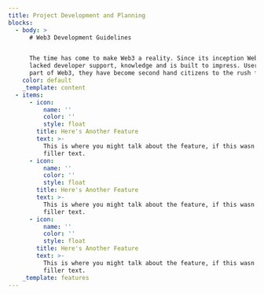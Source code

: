 ```yaml
---
title: Project Development and Planning
blocks:
  - body: >
      # Web3 Development Guidelines


      The time has come to make Web3 a reality. Since its inception Web3 has
      lacked developer support, knowledge and is built to impress. Users are not
      part of Web3, they have become second hand citizens to the rush for money.
    color: default
    _template: content
  - items:
      - icon:
          name: ''
          color: ''
          style: float
        title: Here's Another Feature
        text: >-
          This is where you might talk about the feature, if this wasn't just
          filler text.
      - icon:
          name: ''
          color: ''
          style: float
        title: Here's Another Feature
        text: >-
          This is where you might talk about the feature, if this wasn't just
          filler text.
      - icon:
          name: ''
          color: ''
          style: float
        title: Here's Another Feature
        text: >-
          This is where you might talk about the feature, if this wasn't just
          filler text.
    _template: features
---
```



